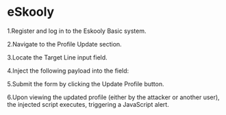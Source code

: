 # eSkooly
1.Register and log in to the Eskooly Basic system.

2.Navigate to the Profile Update section.

3.Locate the Target Line input field.

4.Inject the following payload into the field:

<script>alert(1)</script>
5.Submit the form by clicking the Update Profile button.

6.Upon viewing the updated profile (either by the attacker or another user), the injected script executes, triggering a JavaScript alert.
